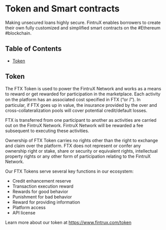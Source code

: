 # Token and Smart contracts
Making unsecured loans highly secure. FintruX enables borrowers to create their own fully customized and simplified smart contracts on the #Ethereum #blockchain.

## Table of Contents

- [Token](#token)

## Token
The FTX Token is used to power the FintruX Network and works as a means to reward or get rewarded for participation in the marketplace. Each activity on the platform has an associated cost specified in FTX (“or ꭍ”). In particular, if FTX goes up in value, the insurance provided by the over and cross-collateralization pools will cover potential credit/default losses. 

FTX is transferred from one participant to another as activities are carried out on the FintruX Network. FintruX Network will be rewarded a fee subsequent to executing these activities.

Ownership of FTX Token carries no rights other than the right to exchange and claim over the platform. FTX does not represent or confer any ownership right or stake, share or security or equivalent rights, intellectual property rights or any other form of participation relating to the FintruX Network.

Our FTX Tokens serve several key functions in our ecosystem:
- Credit enhancement reserve
- Transaction execution reward
- Rewards for good behavior
- Punishment for bad behavior
- Reward for providing information
- Platform access
- API license

Learn more about our token at https://www.fintrux.com/token
